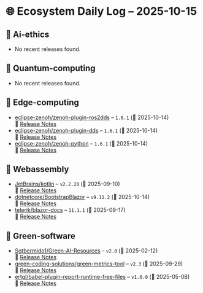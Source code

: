 # 🌐 Ecosystem Daily Log – 2025-10-15

## 🔹 Ai-ethics
- No recent releases found.

## 🔹 Quantum-computing
- No recent releases found.

## 🔹 Edge-computing
- [eclipse-zenoh/zenoh-plugin-ros2dds](https://github.com/eclipse-zenoh/zenoh-plugin-ros2dds/releases/tag/1.6.1) – `1.6.1` (📅 2025-10-14)  
  🔗 [Release Notes](https://github.com/eclipse-zenoh/zenoh-plugin-ros2dds/releases/tag/1.6.1)
- [eclipse-zenoh/zenoh-plugin-dds](https://github.com/eclipse-zenoh/zenoh-plugin-dds/releases/tag/1.6.1) – `1.6.1` (📅 2025-10-14)  
  🔗 [Release Notes](https://github.com/eclipse-zenoh/zenoh-plugin-dds/releases/tag/1.6.1)
- [eclipse-zenoh/zenoh-python](https://github.com/eclipse-zenoh/zenoh-python/releases/tag/1.6.1) – `1.6.1` (📅 2025-10-14)  
  🔗 [Release Notes](https://github.com/eclipse-zenoh/zenoh-python/releases/tag/1.6.1)

## 🔹 Webassembly
- [JetBrains/kotlin](https://github.com/JetBrains/kotlin/releases/tag/v2.2.20) – `v2.2.20` (📅 2025-09-10)  
  🔗 [Release Notes](https://github.com/JetBrains/kotlin/releases/tag/v2.2.20)
- [dotnetcore/BootstrapBlazor](https://github.com/dotnetcore/BootstrapBlazor/releases/tag/v9.11.2) – `v9.11.2` (📅 2025-10-14)  
  🔗 [Release Notes](https://github.com/dotnetcore/BootstrapBlazor/releases/tag/v9.11.2)
- [telerik/blazor-docs](https://github.com/telerik/blazor-docs/releases/tag/11.1.1) – `11.1.1` (📅 2025-09-17)  
  🔗 [Release Notes](https://github.com/telerik/blazor-docs/releases/tag/11.1.1)

## 🔹 Green-software
- [Sgtbermido1/Green-AI-Resources](https://github.com/Sgtbermido1/Green-AI-Resources/releases/tag/v2.0) – `v2.0` (📅 2025-02-12)  
  🔗 [Release Notes](https://github.com/Sgtbermido1/Green-AI-Resources/releases/tag/v2.0)
- [green-coding-solutions/green-metrics-tool](https://github.com/green-coding-solutions/green-metrics-tool/releases/tag/v2.3) – `v2.3` (📅 2025-09-29)  
  🔗 [Release Notes](https://github.com/green-coding-solutions/green-metrics-tool/releases/tag/v2.3)
- [ertgl/babel-plugin-report-runtime-free-files](https://github.com/ertgl/babel-plugin-report-runtime-free-files/releases/tag/v1.0.0) – `v1.0.0` (📅 2025-05-08)  
  🔗 [Release Notes](https://github.com/ertgl/babel-plugin-report-runtime-free-files/releases/tag/v1.0.0)